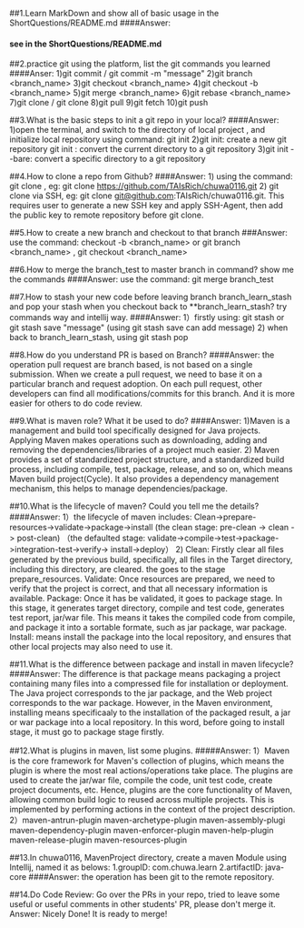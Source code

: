 ##1.Learn MarkDown and show all of basic usage in the ShortQuestions/README.md
####Answer: 
####    see in the ShortQuestions/README.md

##2.practice git using the platform, list the git commands you learned
####Anser:
    1)git commit / git commit -m "message"
    2)git branch <branch_name>
    3)git checkout <branch_name>
    4)git checkout -b <branch_name>
    5)git merge <branch_name>
    6)git rebase <branch_name>
    7)git clone / git clone <url>
    8)git pull 
    9)git fetch 
    10)git push

##3.What is the basic steps to init a git repo in your local?
####Answer:
    1)open the terminal, and switch to the directory of local project , and initialize local repository using command: 
        git init
    2)git init: create a new git repository
      git init <directory>: convert the current directory to a git repository
    3)git init --bare: convert a specific directory to a git repository
    
    

##4.How to clone a repo from Github?
####Answer: 
    1) using the command: git clone <webUrl>, 
        eg:  git clone https://github.com/TAIsRich/chuwa0116.git
    2) git clone via SSH,  eg: git clone git@github.com:TAIsRich/chuwa0116.git. 
        This requires user to generate  a new SSH key and apply SSH-Agent, then add the public key to remote repository before git clone.

##5.How to create a new branch and checkout to that branch
###Answer:
    use the command: checkout -b <branch_name> or 
                      git branch <branch_name> , git checkout <branch_name>

##6.How to merge the branch_test to master branch in command? show me the commands
####Answer:
    use the command: git merge branch_test

##7.How to stash your new code before leaving branch branch_learn_stash and pop your stash when you checkout back to **branch_learn_stash? try commands way and intellij way.
####Answer:
    1）firstly using: git stash or git stash save "message" (using git stash save can add message)
    2) when back to branch_learn_stash, using git stash pop 


##8.How do you understand PR is based on Branch?
####Answer:
    the operation pull request are branch based, is not based on a single submission. When we create
    a pull request, we need to base it on a particular branch and request adoption. On each pull request, other 
    developers can find all modifications/commits for this branch. And it is more easier for others to do code review.



##9.What is maven role? What it be used to do?
####Answer:
    1)Maven is a management and build tool specifically designed for Java projects. Applying Maven makes 
        operations such as downloading, adding and removing the dependencies/libraries of a project much easier.
    2) Maven provides a set of standardized project structure, and a standardized build process,
        including compile, test, package, release, and so on, which means Maven build project(Cycle). It also provides a dependency management
        mechanism, this helps to manage dependencies/package. 
 
##10.What is the lifecycle of maven? Could you tell me the details?
####Answer:
    1）the lifecycle of maven includes: Clean->prepare-resources->validate->package->install
         (the clean stage: pre-clean -> clean -> post-clean)
        （the defaulted stage: validate->compile->test->package->integration-test->verify->
                                install->deploy）
    2) Clean: Firstly clear all files generated by the previous build, specifically, all files in the Target directory, 
              including this directory, are cleared. the goes to the stage prepare_resources.
        Validate: Once resources are prepared, we need to verify that the project is correct, and that all 
                necessary information is available.
        Package: Once it has be validated, it goes to package stage. In this stage, it generates target directory, compile
                and test code, generates test report, jar/war file.  This means it takes the compiled code from compile, and 
                package it into a sortable formate, such as jar package, war package.
        Install: means install the package into the local repository, and ensures that other local projects may also need to use
                it. 
        

##11.What is the difference between package and install in maven lifecycle?
####Answer: The difference is that package means packaging a project containing many files into a compressed file for installation or
        deployment. The Java project corresponds to the jar package, and the Web project corresponds to the war package.
        However, in the Maven environment, installing means specificaaly to the installation of the packaged result, a jar or war 
        package into a local repository. In this word, before going to install stage, it must go to package stage firstly. 

##12.What is plugins in maven, list some plugins.
#####Answer:
    1）Maven is the core framework for Maven's collection of plugins, which means the plugin is where the most real actions/operations
        take place. The plugins are used to create the jar/war file, compile the code, unit test code, create project documents, etc.
        Hence, plugins are the core functionality of Maven, allowing common build logic to reused across multiple projects. This is implemented 
        by performing actions in the context of the project description.
    2）maven-antrun-plugin
        maven-archetype-plugin
        maven-assembly-plugi
        maven-dependency-plugin
        maven-enforcer-plugin
        maven-help-plugin
        maven-release-plugin
        maven-resources-plugin

##13.In chuwa0116, MavenProject directory, create a maven Module using Intellij, named it as belows:
    1.groupID: com.chuwa.learn
    2.artifactID: java-core
####Answer:
    the operation has been git to the remote repository.


##14.Do Code Review: Go over the PRs in your repo, tried to leave some useful or useful comments in other
students' PR, please don't merge it.
Answer:
    Nicely Done! It is ready to merge!
    

